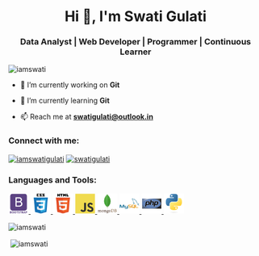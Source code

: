<h1 align="center">Hi 👋, I'm Swati Gulati</h1>
<h3 align="center">Data Analyst | Web Developer | Programmer | Continuous Learner</h3>

<p align="left"> <img src="https://komarev.com/ghpvc/?username=iamswati&label=Profile%20views&color=0e75b6&style=flat" alt="iamswati" /> </p>

- 🔭 I’m currently working on **Git**

- 🌱 I’m currently learning **Git**

- 📫 Reach me at **swatigulati@outlook.in**

<h3 align="left">Connect with me:</h3>
<div><p align="left">
<a href="https://linkedin.com/in/iamswatigulati" target="blank"><img align="center" src="https://img.icons8.com/fluent/48/000000/linkedin-2.png" alt="iamswatigulati" height="30" width="40" /></a> 
<span><a href="https://kaggle.com/swatigulati" target="blank"><img align="center" src="https://img.icons8.com/windows/32/4a90e2/kaggle.png" alt="swatigulati" height="30" width="40" /></a>
</p></span></div>


<h3 align="left">Languages and Tools:</h3>
<p align="left"> <a href="https://getbootstrap.com" target="_blank"> <img src="https://raw.githubusercontent.com/devicons/devicon/master/icons/bootstrap/bootstrap-plain-wordmark.svg" alt="bootstrap" width="40" height="40"/> </a> <a href="https://www.w3schools.com/css/" target="_blank"> <img src="https://raw.githubusercontent.com/devicons/devicon/master/icons/css3/css3-original-wordmark.svg" alt="css3" width="40" height="40"/> </a> <a href="https://www.w3.org/html/" target="_blank"> <img src="https://raw.githubusercontent.com/devicons/devicon/master/icons/html5/html5-original-wordmark.svg" alt="html5" width="40" height="40"/> </a> <a href="https://developer.mozilla.org/en-US/docs/Web/JavaScript" target="_blank"> <img src="https://raw.githubusercontent.com/devicons/devicon/master/icons/javascript/javascript-original.svg" alt="javascript" width="40" height="40"/> </a> <a href="https://www.mongodb.com/" target="_blank"> <img src="https://raw.githubusercontent.com/devicons/devicon/master/icons/mongodb/mongodb-original-wordmark.svg" alt="mongodb" width="40" height="40"/> </a> <a href="https://www.mysql.com/" target="_blank"> <img src="https://raw.githubusercontent.com/devicons/devicon/master/icons/mysql/mysql-original-wordmark.svg" alt="mysql" width="40" height="40"/> </a> <a href="https://www.php.net" target="_blank"> <img src="https://raw.githubusercontent.com/devicons/devicon/master/icons/php/php-original.svg" alt="php" width="40" height="40"/> </a> <a href="https://www.python.org" target="_blank"> <img src="https://raw.githubusercontent.com/devicons/devicon/master/icons/python/python-original.svg" alt="python" width="40" height="40"/> </a> </p>

<p><img align="center" src="https://github-readme-stats.vercel.app/api/top-langs?username=iamswati&show_icons=true&locale=en&layout=compact" alt="iamswati" /></p>
<p>&nbsp;<img align="center" src="https://github-readme-stats.vercel.app/api?username=iamswati&show_icons=true&locale=en" alt="iamswati" /></p>






